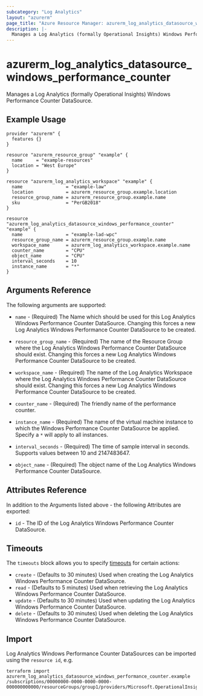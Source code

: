 ```yaml
---
subcategory: "Log Analytics"
layout: "azurerm"
page_title: "Azure Resource Manager: azurerm_log_analytics_datasource_windows_performance_counter"
description: |-
  Manages a Log Analytics (formally Operational Insights) Windows Performance Counter DataSource.
---
```


# azurerm_log_analytics_datasource_windows_performance_counter

Manages a Log Analytics (formally Operational Insights) Windows Performance Counter DataSource.

## Example Usage

```hcl
provider "azurerm" {
  features {}
}

resource "azurerm_resource_group" "example" {
  name     = "example-resources"
  location = "West Europe"
}

resource "azurerm_log_analytics_workspace" "example" {
  name                = "example-law"
  location            = azurerm_resource_group.example.location
  resource_group_name = azurerm_resource_group.example.name
  sku                 = "PerGB2018"
}

resource "azurerm_log_analytics_datasource_windows_performance_counter" "example" {
  name                = "example-lad-wpc"
  resource_group_name = azurerm_resource_group.example.name
  workspace_name      = azurerm_log_analytics_workspace.example.name
  counter_name        = "CPU"
  object_name         = "CPU"
  interval_seconds    = 10
  instance_name       = "*"
}
```

## Arguments Reference

The following arguments are supported:

* `name` - (Required) The Name which should be used for this Log Analytics Windows Performance Counter DataSource. Changing this forces a new Log Analytics Windows Performance Counter DataSource to be created.

* `resource_group_name` - (Required) The name of the Resource Group where the Log Analytics Windows Performance Counter DataSource should exist. Changing this forces a new Log Analytics Windows Performance Counter DataSource to be created.

* `workspace_name` - (Required) The name of the Log Analytics Workspace where the Log Analytics Windows Performance Counter DataSource should exist. Changing this forces a new Log Analytics Windows Performance Counter DataSource to be created.

* `counter_name` - (Required) The friendly name of the performance counter.

* `instance_name` - (Required) The name of the virtual machine instance to which the Windows Performance Counter DataSource be applied. Specify a `*` will apply to all instances.

* `interval_seconds` - (Required) The time of sample interval in seconds. Supports values between 10 and 2147483647.

* `object_name` - (Required) The object name of the Log Analytics Windows Performance Counter DataSource.

## Attributes Reference

In addition to the Arguments listed above - the following Attributes are exported: 

* `id` - The ID of the Log Analytics Windows Performance Counter DataSource.

## Timeouts

The `timeouts` block allows you to specify [timeouts](https://www.terraform.io/docs/configuration/resources.html#timeouts) for certain actions:

* `create` - (Defaults to 30 minutes) Used when creating the Log Analytics Windows Performance Counter DataSource.
* `read` - (Defaults to 5 minutes) Used when retrieving the Log Analytics Windows Performance Counter DataSource.
* `update` - (Defaults to 30 minutes) Used when updating the Log Analytics Windows Performance Counter DataSource.
* `delete` - (Defaults to 30 minutes) Used when deleting the Log Analytics Windows Performance Counter DataSource.

## Import

Log Analytics Windows Performance Counter DataSources can be imported using the `resource id`, e.g.

```shell
terraform import azurerm_log_analytics_datasource_windows_performance_counter.example /subscriptions/00000000-0000-0000-0000-000000000000/resourceGroups/group1/providers/Microsoft.OperationalInsights/workspaces/workspace1/datasources/datasource1
```
